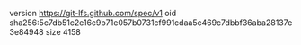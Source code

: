 version https://git-lfs.github.com/spec/v1
oid sha256:5c7db51c2e16c9b71e057b0731cf991cdaa5c469c7dbbf36aba28137e3e84948
size 4158
